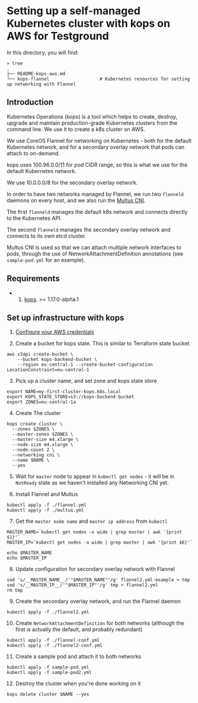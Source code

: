 # Setting up a self-managed Kubernetes cluster with kops on AWS for Testground

In this directory, you will find:

```
» tree
.
├── README-kops-aws.md
└── kops-flannel                   # Kubernetes resources for setting up networking with Flannel
```

## Introduction

Kubernetes Operations (kops) is a tool which helps to create, destroy, upgrade and maintain production-grade Kubernetes clusters from the command line. We use it to create a k8s cluster on AWS.

We use CoreOS Flannel for networking on Kubernetes - both for the default Kubernetes network, and for a secondary overlay network that pods can attach to on-demand.

kops uses 100.96.0.0/11 for pod CIDR range, so this is what we use for the default Kubernetes network.

We use 10.0.0.0/8 for the secondary overlay network.

In order to have two networks managed by Flannel, we run two `flanneld` daemons on every host, and we also run the [Multus CNI](https://github.com/intel/multus-cni).

The first `flanneld` manages the default k8s network and connects directly to the Kubernetes API.

The second `flanneld` manages the secondary overlay network and connects to its own etcd cluster.

Multus CNI is used so that we can attach multiple network interfaces to pods, through the use of NetworkAttachmentDefinition annotations (see `sample-pod.yml` for an example).


## Requirements

- 1. [kops](https://github.com/kubernetes/kops/releases). >= 1.17.0-alpha.1


## Set up infrastructure with kops

1. [Configure your AWS credentials](https://docs.aws.amazon.com/cli/)

2. Create a bucket for kops state. This is similar to Terraform state bucket.

```
aws s3api create-bucket \
    --bucket kops-backend-bucket \
    --region eu-central-1 --create-bucket-configuration LocationConstraint=eu-central-1
```

3. Pick up a cluster name, and set zone and kops state store

```
export NAME=my-first-cluster-kops.k8s.local
export KOPS_STATE_STORE=s3://kops-backend-bucket
export ZONES=eu-central-1a
```

4. Create The cluster

```
kops create cluster \
  --zones $ZONES \
  --master-zones $ZONES \
  --master-size m4.xlarge \
  --node-size m4.xlarge \
  --node-count 2 \
  --networking cni \
  --name $NAME \
  --yes
```

5. Wait for `master` node to appear in `kubectl get nodes` - it will be in `NotReady` state as we haven't installed any Networking CNI yet.

6. Install Flannel and Multus

```
kubectl apply -f ./flannel.yml
kubectl apply -f ./multus.yml
```

7. Get the `master node name` and `master ip address` from `kubectl`

```
MASTER_NAME=`kubectl get nodes -o wide | grep master | awk '{print $1}'`
MASTER_IP=`kubectl get nodes -o wide | grep master | awk '{print $6}'`

echo $MASTER_NAME
echo $MASTER_IP
```

8. Update configuration for secondary overlay network with Flannel

```
sed 's/__MASTER_NAME__/'"$MASTER_NAME"'/g' flannel2.yml-example > tmp
sed 's/__MASTER_IP__/'"$MASTER_IP"'/g' tmp > flannel2.yml
rm tmp
```

9. Create the secondary overlay network, and run the Flannel daemon

```
kubectl apply -f ./flannel2.yml
```

10. Create `NetworkAttachmentDefinition` for both networks (although the first is actually the default, and probably redundant)

```
kubectl apply -f ./flannel-conf.yml
kubectl apply -f ./flannel2-conf.yml
```

11. Create a sample pod and attach it to both networks

```
kubectl apply -f sample-pod.yml
kubectl apply -f sample-pod2.yml
```

12. Destroy the cluster when you're done working on it

```
kops delete cluster $NAME --yes
```
